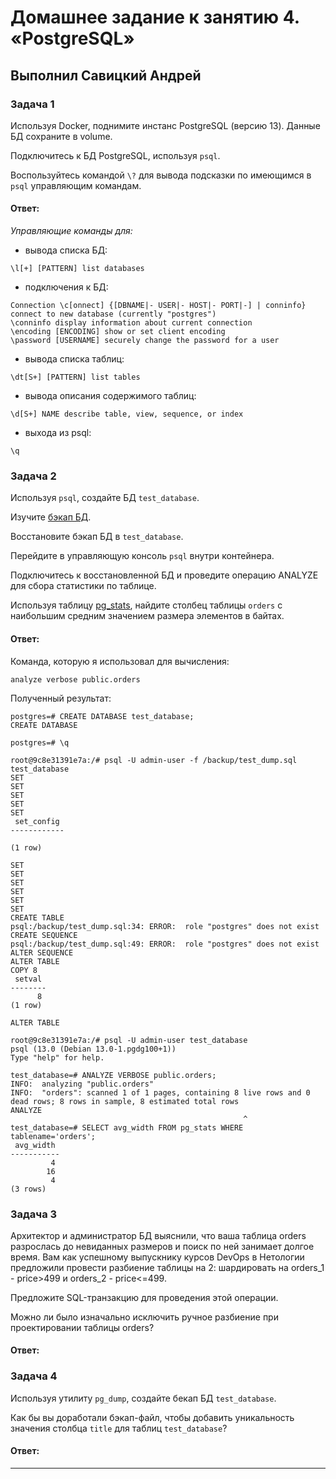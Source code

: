 # Домашнее задание к занятию 4. «PostgreSQL»

## Выполнил Савицкий Андрей

### Задача 1

Используя Docker, поднимите инстанс PostgreSQL (версию 13). Данные БД сохраните в volume.

Подключитесь к БД PostgreSQL, используя `psql`.

Воспользуйтесь командой `\?` для вывода подсказки по имеющимся в `psql` управляющим командам. 

#### Ответ:

*Управляющие команды для:*
- вывода списка БД:
```
\l[+] [PATTERN] list databases
```
- подключения к БД:
```
Connection \c[onnect] {[DBNAME|- USER|- HOST|- PORT|-] | conninfo}
connect to new database (currently "postgres")
\conninfo display information about current connection
\encoding [ENCODING] show or set client encoding
\password [USERNAME] securely change the password for a user
```
- вывода списка таблиц:
```
\dt[S+] [PATTERN] list tables
```
- вывода описания содержимого таблиц:
```
\d[S+] NAME describe table, view, sequence, or index
```
- выхода из psql:
```
\q
```

### Задача 2

Используя `psql`, создайте БД `test_database`.

Изучите [бэкап БД](https://github.com/netology-code/virt-homeworks/tree/virt-11/06-db-04-postgresql/test_data).

Восстановите бэкап БД в `test_database`.

Перейдите в управляющую консоль `psql` внутри контейнера.

Подключитесь к восстановленной БД и проведите операцию ANALYZE для сбора статистики по таблице.

Используя таблицу [pg_stats](https://postgrespro.ru/docs/postgresql/12/view-pg-stats), найдите столбец таблицы `orders` 
с наибольшим средним значением размера элементов в байтах.

#### Ответ:

Команда, которую я использовал для вычисления:
```
analyze verbose public.orders
```
Полученный результат:
```
postgres=# CREATE DATABASE test_database;
CREATE DATABASE

postgres=# \q

root@9c8e31391e7a:/# psql -U admin-user -f /backup/test_dump.sql test_database
SET
SET
SET
SET
SET
 set_config 
------------
 
(1 row)

SET
SET
SET
SET
SET
SET
CREATE TABLE
psql:/backup/test_dump.sql:34: ERROR:  role "postgres" does not exist
CREATE SEQUENCE
psql:/backup/test_dump.sql:49: ERROR:  role "postgres" does not exist
ALTER SEQUENCE
ALTER TABLE
COPY 8
 setval 
--------
      8
(1 row)

ALTER TABLE

root@9c8e31391e7a:/# psql -U admin-user test_database
psql (13.0 (Debian 13.0-1.pgdg100+1))
Type "help" for help.

test_database=# ANALYZE VERBOSE public.orders;
INFO:  analyzing "public.orders"
INFO:  "orders": scanned 1 of 1 pages, containing 8 live rows and 0 dead rows; 8 rows in sample, 8 estimated total rows
ANALYZE
                                                    ^
test_database=# SELECT avg_width FROM pg_stats WHERE tablename='orders';
 avg_width 
-----------
         4
        16
         4
(3 rows)
```

### Задача 3

Архитектор и администратор БД выяснили, что ваша таблица orders разрослась до невиданных размеров и
поиск по ней занимает долгое время. Вам как успешному выпускнику курсов DevOps в Нетологии предложили
провести разбиение таблицы на 2: шардировать на orders_1 - price>499 и orders_2 - price<=499.

Предложите SQL-транзакцию для проведения этой операции.

Можно ли было изначально исключить ручное разбиение при проектировании таблицы orders?

#### Ответ:



### Задача 4

Используя утилиту `pg_dump`, создайте бекап БД `test_database`.

Как бы вы доработали бэкап-файл, чтобы добавить уникальность значения столбца `title` для таблиц `test_database`?

#### Ответ:



---


